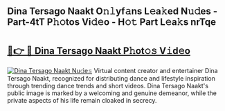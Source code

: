 ## Dina Tersago Naakt O𝚗𝚕yf𝚊ns L𝚎a𝚔ed N𝚞𝚍es - Part-4tT P𝚑𝚘tos Vi𝚍𝚎o - H𝚘𝚝 Part L𝚎a𝚔s nrTqe

# <h2><a href="http://kfebhzk.oniu.top/?m=Dina+Tersago+Naakt">🔗👉 🔴 Dina Tersago Naakt P𝚑ot𝚘𝚜 V𝚒d𝚎o</a></h2>

[![Dina Tersago Naakt Nu𝚍e𝚜](https://i.imgur.com/0qMVB7G.gif)](http://kfebhzk.oniu.top/?m=Dina+Tersago+Naakt)
Virtual content creator and entertainer Dina Tersago Naakt, recognized for distributing dance and lifestyle inspiration through trending dance trends and short videos. Dina Tersago Naakt's public image is marked by a welcoming and genuine demeanor, while the private aspects of his life remain cloaked in secrecy.  

